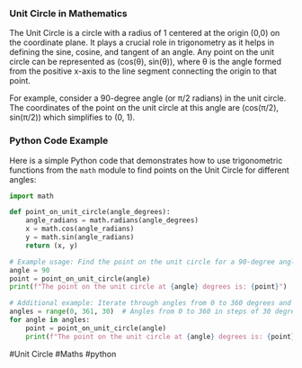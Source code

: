 ### Unit Circle in Mathematics

The Unit Circle is a circle with a radius of 1 centered at the origin (0,0) on the coordinate plane. It plays a crucial role in trigonometry as it helps in defining the sine, cosine, and tangent of an angle. Any point on the unit circle can be represented as (cos(θ), sin(θ)), where θ is the angle formed from the positive x-axis to the line segment connecting the origin to that point.

For example, consider a 90-degree angle (or π/2 radians) in the unit circle. The coordinates of the point on the unit circle at this angle are (cos(π/2), sin(π/2)) which simplifies to (0, 1).

### Python Code Example

Here is a simple Python code that demonstrates how to use trigonometric functions from the `math` module to find points on the Unit Circle for different angles:

```python
import math

def point_on_unit_circle(angle_degrees):
    angle_radians = math.radians(angle_degrees)
    x = math.cos(angle_radians)
    y = math.sin(angle_radians)
    return (x, y)

# Example usage: Find the point on the unit circle for a 90-degree angle
angle = 90
point = point_on_unit_circle(angle)
print(f"The point on the unit circle at {angle} degrees is: {point}")

# Additional example: Iterate through angles from 0 to 360 degrees and print points
angles = range(0, 361, 30)  # Angles from 0 to 360 in steps of 30 degrees
for angle in angles:
    point = point_on_unit_circle(angle)
    print(f"The point on the unit circle at {angle} degrees is: {point}")
```

#Unit Circle #Maths #python